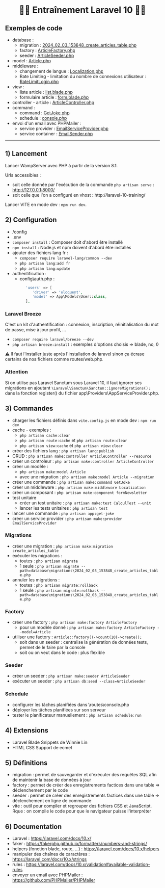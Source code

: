 # <h1 align="center">👨‍💻 Entraînement Laravel 10 👩‍💻</h1>

## Exemples de code
- database :
   - migration : [2024_02_03_153848_create_articles_table.php](database/migrations/2024_02_03_153848_create_articles_table.php)
   - factory : [ArticleFactory.php](database/factories/ArticleFactory.php)
   - seeder : [ArticleSeeder.php](database/seeders/ArticleSeeder.php)
- model : [Article.php](app/Models/Article.php)
- middleware :
   - changement de langue : [Localization.php](app/Http/Middleware/Localization.php)
   - Rate Limiting - limitation du nombre de connexions utilisateur : [RateLimitLogin.php](app/Http/Middleware/RateLimitLogin.php)
- view :
   - liste article : [list.blade.php](resources/views/article/list.blade.php)
   - formulaire article : [form.blade.php](resources/views/article/form.blade.php)
- controller - article : [ArticleController.php](app/Http/Controllers/ArticleController.php)
- command : 
   - command : [GetJoke.php](app/Console/Commands/GetJoke.php)
   - schedule : [console.php](routes/console.php)
- envoi d'un email avec PHPMailer :
   - service provider : [EmailServiceProvider.php](app/Providers/EmailServiceProvider.php)
   - service container : [EmailSender.php](app/Services/EmailSender.php)
___

## 1) Lancement
Lancer WampServer avec PHP à partir de la version 8.1.     

Urls accessibles :       
- soit celle donnée par l'exécution de la commande `php artisan serve` : http://127.0.0.1:8000/
- soit celle que l'on a configuré en vhost : http://laravel-10-training/     

Lancer VITE en mode dev : `npm run dev`.    

## 2) Configuration
- /config
- .env
- `composer install` : Composer doit d'abord être installé
- `npm install` : Node.js et npm doivent d'abord être installés
- ajouter des fichiers lang fr :
   - `composer require laravel-lang/common --dev`
   - `php artisan lang:add fr`
   - `php artisan lang:update`
- authentification : 
   - config\auth.php :       
   ```php
         'users' => [
            'driver' => 'eloquent',
            'model' => App\Models\User::class,
         ],
   ```

### Laravel Breeze     
C'est un kit d'authentification : connexion, inscription, réinitialisation du mot de passe, mise à jour profil, ...      

- `composer require laravel/breeze --dev`      
- `php artisan breeze:install` : exemples d'options choisis => blade, no, 0       

⚠️ Il faut l'installer juste après l'installation de laravel sinon ça écrase certains de nos fichiers comme routes/web.php.

### Attention
Si on utilise pas Laravel Sanctum sous Laravel 10, il faut ignorer ses migrations en ajoutant `\Laravel\Sanctum\Sanctum::ignoreMigrations();` dans la fonction register() du fichier app\Providers\AppServiceProvider.php.    

## 3) Commandes
- charger les fichiers définis dans `vite.config.js` en mode dev : `npm run dev` 
- cache - exemples :     
   - `php artisan cache:clear`
   - `php artisan route:cache` et `php artisan route:clear`
   - `php artisan view:cache` et `php artisan view:clear`
- créer des fichiers lang : `php artisan lang:publish`
- CRUD : `php artisan make:controller ArticleController --resource`
- créer un controleur : `php artisan make:controller ArticleController`
- créer un modèle : 
   - `php artisan make:model Article`
   - avec une migration : `php artisan make:model Article --migration`
- créer une commande : `php artisan make:command GetJoke` 
- créer un middleware : `php artisan make:middleware Localization`
- créer un composant : `php artisan make:component formNewsletter`
- test unitaire
   - créer un test unitaire : `php artisan make:test CalculTest --unit`
   - lancer les tests unitaires : `php artisan test`
- lancer une commande : `php artisan app:get-joke`
- créer un service provider : `php artisan make:provider EmailServiceProvider`

### Migrations
- créer une migration : `php artisan make:migration create_articles_table`
- exécuter les migrations : 
   - toutes : `php artisan migrate`
   - 1 seule : `php artisan migrate --path=database\migrations\2024_02_03_153848_create_articles_table.php`
- annuler les migrations :
   - toutes : `php artisan migrate:rollback`
   - 1 seule : `php artisan migrate:rollback --path=database\migrations\2024_02_03_153848_create_articles_table.php`
   
### Factory
- créer une factory : `php artisan make:factory ArticleFactory`
   - pour un modèle donné : `php artisan make:factory ArticleFactory --model=Article`
- utiliser une factory : `Article::factory()->count(10)->create();`
   - soit dans un seeder : centralise la génération de données tests, permet de le faire par la console
   - soit ou on veut dans le code : plus flexible

### Seeder
- créer un seeder : `php artisan make:seeder ArticleSeeder`
- exécuter un seeder : `php artisan db:seed --class=ArticleSeeder`

### Schedule
- configurer les tâches planifiées dans \routes\console.php
- déployer les tâches planifiées sur son serveur
- tester le planificateur manuellement : `php artisan schedule:run`

## 4) Extensions
- Laravel Blade Snippets de Winnie Lin
- HTML CSS Support de ecmel

## 5) Définitions
- migration : permet de sauvegarder et d'exécuter des requêtes SQL afin de maintenir la base de données à jour
- factory : permet de créer des enregistrements factices dans une table => déclenchement par le code
- seeder : permet de créer des enregistrements factices dans une table => déclenchement en ligne de commande
- vite : outil pour compiler et regrouper des fichiers CSS et JavaScript.       
Rque : on compile le code pour que le navigateur puisse l'interpréter 

## 6) Documentation
- Laravel : https://laravel.com/docs/10.x/  
- faker : https://fakerphp.github.io/formatters/numbers-and-strings/
- helpers (fonction blade, route, ...) : https://laravel.com/docs/10.x/helpers
- manipuler des chaînes de caractères : https://laravel.com/docs/10.x/strings     
- rules : https://laravel.com/docs/10.x/validation#available-validation-rules
- envoyer un email avec PHPMailer : https://github.com/PHPMailer/PHPMailer 